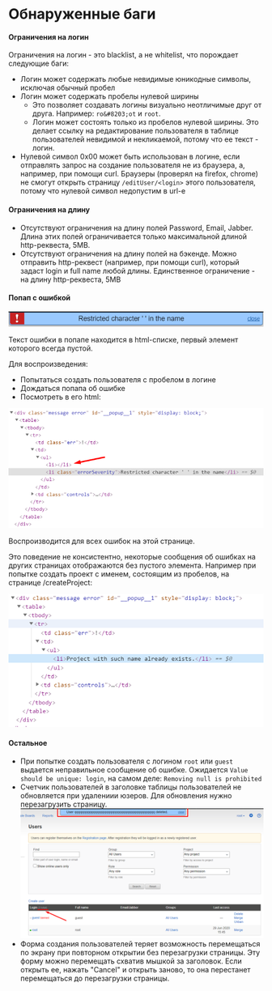 # Обнаруженные баги

#### Ограничения на логин

Ограничения на логин - это blacklist, а не whitelist, что порождает следующие баги:
* Логин может содержать любые невидимые юникодные символы, исключая обычный пробел
* Логин может содержать пробелы нулевой ширины
  * Это позволяет создавать логины визуально неотличимые друг от друга. Например: `ro&#8203;ot` и `root`.
  * Логин может состоять только из пробелов нулевой ширины. Это делает ссылку на редактирование пользователя в таблице пользователей невидимой и некликаемой, потому что ее текст - логин.
* Нулевой символ 0x00 может быть использован в логине, если отправлять запрос на создание пользователя не из браузера, а, например, при помощи curl. Браузеры (проверял на firefox, chrome) не смогут открыть страницу `/editUser/<login>` этого пользователя, потому что нулевой символ недопустим в url-е

#### Ограничения на длину

* Отсутствуют ограничения на длину полей Password, Email, Jabber. Длина этих полей ограничивается только максимальной длиной http-реквеста, 5MB.
* Отсутствуют ограничения на длину полей на бэкенде. Можно отправить http-реквест (например, при помощи curl), который задаст login и full name любой длины. Единственное ограничение - на длину http-реквеста, 5MB

#### Попап с ошибкой

![error popup](error-popup.png)

Текст ошибки в попапе находится в html-списке, первый элемент которого всегда пустой.

Для воспроизведения:
* Попытаться создать пользователя с пробелом в логине
* Дождаться попапа об ошибке
* Посмотреть в его html:

![error popup html](error-popup-html.png)

Воспроизводится для всех ошибок на этой странице.

Это поведение не консистентно, некоторые сообщения об ошибках на других страницах отображаются без пустого элемента. Например при попытке создать проект с именем, состоящим из пробелов, на странице /createProject:

![good error popup html](good-error-popup-html.png)


#### Остальное

* При попытке создать пользователя с логином `root` или `guest` выдается неправильное сообщение об ошибке. Ожидается `Value should be unique: login`, на самом деле: `Removing null is prohibited`
* Счетчик пользователей в заголовке таблицы пользователей не обновляется при удалениии юзеров. Для обновления нужно перезагрузить страницу. ![](user-counter.png)
* Форма создания пользователей теряет возможность перемещаться по экрану при повторном открытии без перезагрузки страницы. Эту форму можно перемещать схватив мышкой за заголовок. Если открыть ее, нажать "Cancel" и открыть заново, то она перестанет перемещаться до перезагрузки страницы.
